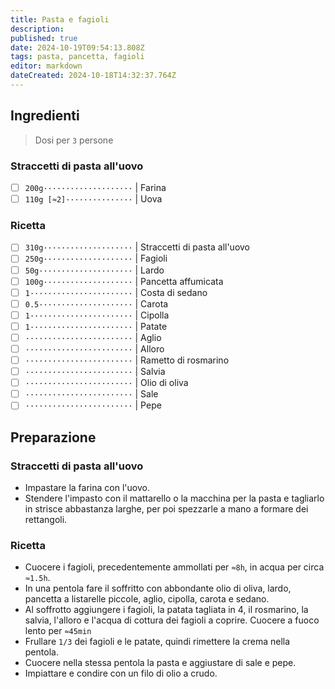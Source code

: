 ```yaml
---
title: Pasta e fagioli
description: 
published: true
date: 2024-10-19T09:54:13.808Z
tags: pasta, pancetta, fagioli
editor: markdown
dateCreated: 2024-10-18T14:32:37.764Z
---
```


## Ingredienti

> Dosi per `3` persone

### Straccetti di pasta all'uovo

* [ ] `200g····················` | Farina
* [ ] `110g [≈2]···············` | Uova

### Ricetta

* [ ] `310g····················` | Straccetti di pasta all'uovo
* [ ] `250g····················` | Fagioli
* [ ] `50g·····················` | Lardo
* [ ] `100g····················` | Pancetta affumicata
* [ ] `1·······················` | Costa di sedano
* [ ] `0.5·····················` | Carota
* [ ] `1·······················` | Cipolla
* [ ] `1·······················` | Patate
* [ ] `························` | Aglio
* [ ] `························` | Alloro
* [ ] `························` | Rametto di rosmarino
* [ ] `························` | Salvia
* [ ] `························` | Olio di oliva
* [ ] `························` | Sale
* [ ] `························` | Pepe

## Preparazione

### Straccetti di pasta all'uovo

* Impastare la farina con l'uovo.
* Stendere l'impasto con il mattarello o la macchina per la pasta e tagliarlo in strisce abbastanza larghe, per poi spezzarle a mano a formare dei rettangoli.

### Ricetta

* Cuocere i fagioli, precedentemente ammollati per `≈8h`, in acqua per circa `≈1.5h`.
* In una pentola fare il soffritto con abbondante olio di oliva, lardo, pancetta a listarelle piccole, aglio, cipolla, carota e sedano.
* Al soffrotto aggiungere i fagioli, la patata tagliata in 4, il rosmarino, la salvia, l'alloro e l'acqua di cottura dei fagioli a coprire. Cuocere a fuoco lento per `≈45min`
* Frullare `1/3` dei fagioli e le patate, quindi rimettere la crema nella pentola.
* Cuocere nella stessa pentola la pasta e aggiustare di sale e pepe.
* Impiattare e condire con un filo di olio a crudo.